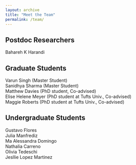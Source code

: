 ```yaml
---
layout: archive
title: "Meet the Team"
permalink: /team/
---
```


<!-- ![Khashayar Heydarpour](/images/team/KH.jpeg) -->
## Postdoc Researchers
Bahareh K Harandi <br />

## Graduate Students
Varun Singh (Master Student) <br />
Sanidhya Sharma (Master Student) <br />
Matthew Davies (PhD student, Co-advised) <br />
Elise Helene Meyer (PhD student at Tufts Univ., Co-advised) <br />
Maggie Roberts (PhD student at Tufts Univ., Co-advised) <br />

## Undergraduate Students
Gustavo Flores <br />
Julia Manfrediz <br />
Ma Alessandra Domingo <br />
Nathalia Carreno <br />
Olivia Tedeschi <br />
Jesllie Lopez Martinez <br />


<!-- Role: PhD Student

Hometown: Tehran, Iran

Research topic: Earthquake Engineering, AI

Email: khashayar.heydarpour@ucf.edu  -->

<!-- ![Jesllie Lopez Martinez](/images/team/JLM.jpg) -->



<!-- Role: Undergraduate Research Assistant

Hometown: Honduras

Research topic: Waveform Processing, Site Response

Email: jesllie.lopezmartinez@ucf.edu -->
